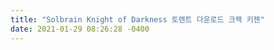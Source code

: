 ```yaml
---
title: "Solbrain Knight of Darkness 토렌트 다운로드 크랙 키젠"
date: 2021-01-29 08:26:28 -0400
---
```

<div style='height:0;overflow:hidden'>
2021-01-29-10.md
문닫은 블로그
Total
324,108
Today
75
Y-day
159
티스토리 가입하기
검색어
검색
2016. 6. 16. 06:21
Solbrain Knight of Darkness 토렌트 다운로드 (크랙필요 없음)
Solbrain Knight of Darkness 토렌트 다운로드 (크랙필요 없음)



표지하고 게임내용이 안 맞는 게임입니다. -_-

이 게임 관련된 스크린샷들 올라오는거 보면 대부분 갑옷입은 여자 한명이 칼들고 방패들고 서있는게 대부분일텐데.. 게임이 진짜로 그렇습니다. 처음에 로딩한다고 로딩이미지 뜬거 외에는 싸우는거 말고 전혀 없습니다. 스토리? 없어요. 대사? 제가 처음 이 Solbrain Knight of Darkness를 토렌트로 다운로드 받고 테스트 해본다고 플레이 하는동안 단 한번도 안나왔음. 죽으면 게이오버됬다고 그림한장 나오고 재시작.



발로 만들었나? 싶습니다.





밑에 보이는게 빨간색 체력(HP)과 파란색 마력(MP)입니다. 체력은 적에게 맞으면 깍이고 반대로 적을 죽이면 조금씩 오릅니다. 그리고 마력은.. 스페셜기술이라고 있는데 그거 쓰면 스플레쉬대미지 판정을 가진 얼음마법을 적에게 날립니다. 그때 MP가 조금 깍입니다. 시간이 지나면 MP는 조금씩 찹니다만 회복속도가 느리니 가급적 꼭 필요할떄만 쓰는 것을 추천합니다.





Solbrain Knight of Darkness의 조작키는 키보드 wasd와 마우스 좌클릭으로 공격 우클릭으로 스페셜기술을 사용, 마우스를 움직여서 시야조정이 가능하며 패드도 지원합니다. 다만 패드로 플레이 할 경우 시야를 돌리는게 조금 힘듬.



게임 진행방식은 아무런 설명없이 게이머의 아바타 (꼭 테라의 엘린 그대로 배껴온거 같은 얼굴을 가졌음)를 맵 한가운데 던져놓고.. 잠시 후부터 적들이 아바타를 죽이러 옵니다. 그 적들을 죽이다보면 다음미션으로 넘어갑니다.





대사? 그런거 없어요.





설명은 여기까지 하고 다운로드에 대해



제가 올린 Solbrain Knight of Darkness의 경우 공유방식이 토렌트입니다. 토렌트 사용법은 아실거고, 그래서 다 받으면 Solbrain Knight of Darkness.ISO파일이 나오니 거기서 설치 해주시면 됩니다. 크랙을 따로 설치할 필요 없이 잘만 플레이 됩니다.







Solbrain Knight of Darkness 다운로드는 아래 서버에서 받아주세요.







Solbrain Knight of Darkness 토렌트 다운로드 (크랙필요 없음)


좋아요공감
공유하기글 요소구독하기

</div>
